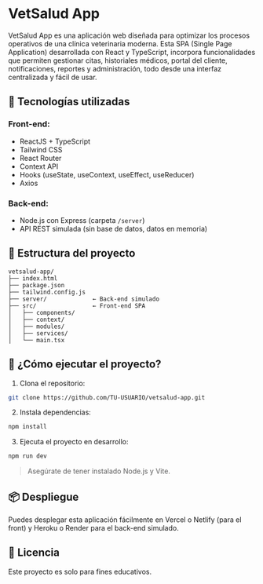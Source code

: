 
# VetSalud App

VetSalud App es una aplicación web diseñada para optimizar los procesos operativos de una clínica veterinaria moderna. Esta SPA (Single Page Application) desarrollada con React y TypeScript, incorpora funcionalidades que permiten gestionar citas, historiales médicos, portal del cliente, notificaciones, reportes y administración, todo desde una interfaz centralizada y fácil de usar.

## 🚀 Tecnologías utilizadas

### Front-end:
- ReactJS + TypeScript
- Tailwind CSS
- React Router
- Context API
- Hooks (useState, useContext, useEffect, useReducer)
- Axios

### Back-end:
- Node.js con Express (carpeta `/server`)
- API REST simulada (sin base de datos, datos en memoria)

## 📁 Estructura del proyecto

```
vetsalud-app/
├── index.html
├── package.json
├── tailwind.config.js
├── server/             ← Back-end simulado
├── src/                ← Front-end SPA
│   ├── components/
│   ├── context/
│   ├── modules/
│   ├── services/
│   └── main.tsx
```

## 🧪 ¿Cómo ejecutar el proyecto?

1. Clona el repositorio:
```bash
git clone https://github.com/TU-USUARIO/vetsalud-app.git
```

2. Instala dependencias:
```bash
npm install
```

3. Ejecuta el proyecto en desarrollo:
```bash
npm run dev
```

> Asegúrate de tener instalado Node.js y Vite.

## 📦 Despliegue

Puedes desplegar esta aplicación fácilmente en Vercel o Netlify (para el front) y Heroku o Render para el back-end simulado.

## 📝 Licencia

Este proyecto es solo para fines educativos.

